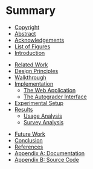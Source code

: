 # Summary

* [Copyright](contents/copyright.md)
* [Abstract](abstract.md)
* [Acknowledgements](contents/acknowledgements.md)
* [List of Figures](contents/figures.md)
* [Introduction](contents/introduction.md)

<!--
	* [Snap!](contents/introduction.md#snap)
	* [BJC](contents/introduction.md#the-beauty-and-joy-of-computing)
	* [CS10](contents/introduction.md#cs10)
-->

* [Related Work](contents/related-work.md)
* [Design Principles](contents/design.md)
* [Walkthrough](contents/walkthrough.md)
* [Implementation](contents/implementation.md)
	* [The Web Application](contents/implementation-web-app.md)
	* [The Autograder Interface](contents/implementation-autograder.md)
* [Experimental Setup](contents/trial.md)
* [Results](contents/results.md)
	* [Usage Analysis](contents/results-stats.md)
	* [Survey Analysis](contents/results-survey.md)
<!--
		* [Lessons Learned](contents/lessons.md)
-->
* [Future Work](contents/future-work.md)
* [Conclusion](contents/conclusion.md)
* [References](contents/references.md)
* [Appendix A: Documentation](docs/README.md)
* [Appendix B: Source Code](contents/source-code.md)
